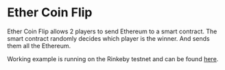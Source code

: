 # Ether Coin Flip

Ether Coin Flip allows 2 players to send Ethereum to a smart contract. The smart contract randomly decides which player is the winner. And sends them all the Ethereum.

Working example is running on the Rinkeby testnet and can be found [here](https://ethercoinflip.netlify.app/).
